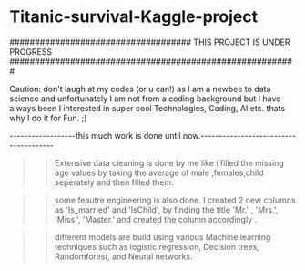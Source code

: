 # Titanic-survival-Kaggle-project

####################################  THIS PROJECT IS UNDER PROGRESS  #########################################################


Caution: don't laugh at my codes (or u can!) as I am a newbee to data science and unfortunately I am not from a coding background but 
 	 I have always been I interested in super cool Technologies, Coding, AI etc. thats why I do it for Fun.   ;)


------------------this much work is done until now.--------------------------------------

>> Extensive data cleaning is done by me like i filled the missing age values by taking the average of male ,females,child 
   seperately and then filled them.


>> some feautre engineering is also done. I created 2 new columns as 'Is_married' and 'IsChild', by finding 
   the title 'Mr.' , 'Mrs.', 'Miss.', 'Master.' and created the column accordingly . 


>> different models are build using various Machine learning techniques such as logistic regression, Decision trees, Randomforest, and Neural networks.








